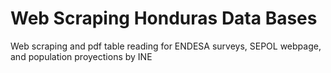 # Web Scraping Honduras Data Bases
 Web scraping and pdf table reading for ENDESA surveys, SEPOL webpage, and population proyections by INE
